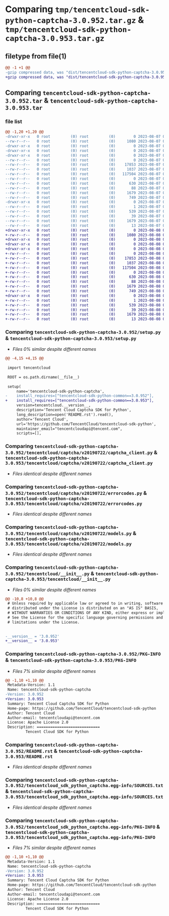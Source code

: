 # Comparing `tmp/tencentcloud-sdk-python-captcha-3.0.952.tar.gz` & `tmp/tencentcloud-sdk-python-captcha-3.0.953.tar.gz`

## filetype from file(1)

```diff
@@ -1 +1 @@
-gzip compressed data, was "dist/tencentcloud-sdk-python-captcha-3.0.952.tar", last modified: Mon Aug  7 08:47:40 2023, max compression
+gzip compressed data, was "dist/tencentcloud-sdk-python-captcha-3.0.953.tar", last modified: Tue Aug  8 00:19:41 2023, max compression
```

## Comparing `tencentcloud-sdk-python-captcha-3.0.952.tar` & `tencentcloud-sdk-python-captcha-3.0.953.tar`

### file list

```diff
@@ -1,20 +1,20 @@
-drwxr-xr-x   0 root         (0) root         (0)        0 2023-08-07 08:47:40.000000 tencentcloud-sdk-python-captcha-3.0.952/
--rw-r--r--   0 root         (0) root         (0)     1080 2023-08-07 08:47:40.000000 tencentcloud-sdk-python-captcha-3.0.952/setup.py
-drwxr-xr-x   0 root         (0) root         (0)        0 2023-08-07 08:47:40.000000 tencentcloud-sdk-python-captcha-3.0.952/tencentcloud/
-drwxr-xr-x   0 root         (0) root         (0)        0 2023-08-07 08:47:40.000000 tencentcloud-sdk-python-captcha-3.0.952/tencentcloud/captcha/
-drwxr-xr-x   0 root         (0) root         (0)        0 2023-08-07 08:47:40.000000 tencentcloud-sdk-python-captcha-3.0.952/tencentcloud/captcha/v20190722/
--rw-r--r--   0 root         (0) root         (0)        0 2023-08-07 08:47:40.000000 tencentcloud-sdk-python-captcha-3.0.952/tencentcloud/captcha/v20190722/__init__.py
--rw-r--r--   0 root         (0) root         (0)    17853 2023-08-07 08:47:40.000000 tencentcloud-sdk-python-captcha-3.0.952/tencentcloud/captcha/v20190722/captcha_client.py
--rw-r--r--   0 root         (0) root         (0)     1037 2023-08-07 08:47:40.000000 tencentcloud-sdk-python-captcha-3.0.952/tencentcloud/captcha/v20190722/errorcodes.py
--rw-r--r--   0 root         (0) root         (0)   117504 2023-08-07 08:47:40.000000 tencentcloud-sdk-python-captcha-3.0.952/tencentcloud/captcha/v20190722/models.py
--rw-r--r--   0 root         (0) root         (0)        0 2023-08-07 08:47:40.000000 tencentcloud-sdk-python-captcha-3.0.952/tencentcloud/captcha/__init__.py
--rw-r--r--   0 root         (0) root         (0)      630 2023-08-07 08:47:40.000000 tencentcloud-sdk-python-captcha-3.0.952/tencentcloud/__init__.py
--rw-r--r--   0 root         (0) root         (0)       88 2023-08-07 08:47:40.000000 tencentcloud-sdk-python-captcha-3.0.952/setup.cfg
--rw-r--r--   0 root         (0) root         (0)     1679 2023-08-07 08:47:40.000000 tencentcloud-sdk-python-captcha-3.0.952/PKG-INFO
--rw-r--r--   0 root         (0) root         (0)      749 2023-08-07 08:47:40.000000 tencentcloud-sdk-python-captcha-3.0.952/README.rst
-drwxr-xr-x   0 root         (0) root         (0)        0 2023-08-07 08:47:40.000000 tencentcloud-sdk-python-captcha-3.0.952/tencentcloud_sdk_python_captcha.egg-info/
--rw-r--r--   0 root         (0) root         (0)        1 2023-08-07 08:47:40.000000 tencentcloud-sdk-python-captcha-3.0.952/tencentcloud_sdk_python_captcha.egg-info/dependency_links.txt
--rw-r--r--   0 root         (0) root         (0)      539 2023-08-07 08:47:40.000000 tencentcloud-sdk-python-captcha-3.0.952/tencentcloud_sdk_python_captcha.egg-info/SOURCES.txt
--rw-r--r--   0 root         (0) root         (0)       39 2023-08-07 08:47:40.000000 tencentcloud-sdk-python-captcha-3.0.952/tencentcloud_sdk_python_captcha.egg-info/requires.txt
--rw-r--r--   0 root         (0) root         (0)     1679 2023-08-07 08:47:40.000000 tencentcloud-sdk-python-captcha-3.0.952/tencentcloud_sdk_python_captcha.egg-info/PKG-INFO
--rw-r--r--   0 root         (0) root         (0)       13 2023-08-07 08:47:40.000000 tencentcloud-sdk-python-captcha-3.0.952/tencentcloud_sdk_python_captcha.egg-info/top_level.txt
+drwxr-xr-x   0 root         (0) root         (0)        0 2023-08-08 00:19:41.000000 tencentcloud-sdk-python-captcha-3.0.953/
+-rw-r--r--   0 root         (0) root         (0)     1080 2023-08-08 00:19:41.000000 tencentcloud-sdk-python-captcha-3.0.953/setup.py
+drwxr-xr-x   0 root         (0) root         (0)        0 2023-08-08 00:19:41.000000 tencentcloud-sdk-python-captcha-3.0.953/tencentcloud/
+drwxr-xr-x   0 root         (0) root         (0)        0 2023-08-08 00:19:41.000000 tencentcloud-sdk-python-captcha-3.0.953/tencentcloud/captcha/
+drwxr-xr-x   0 root         (0) root         (0)        0 2023-08-08 00:19:41.000000 tencentcloud-sdk-python-captcha-3.0.953/tencentcloud/captcha/v20190722/
+-rw-r--r--   0 root         (0) root         (0)        0 2023-08-08 00:19:41.000000 tencentcloud-sdk-python-captcha-3.0.953/tencentcloud/captcha/v20190722/__init__.py
+-rw-r--r--   0 root         (0) root         (0)    17853 2023-08-08 00:19:41.000000 tencentcloud-sdk-python-captcha-3.0.953/tencentcloud/captcha/v20190722/captcha_client.py
+-rw-r--r--   0 root         (0) root         (0)     1037 2023-08-08 00:19:41.000000 tencentcloud-sdk-python-captcha-3.0.953/tencentcloud/captcha/v20190722/errorcodes.py
+-rw-r--r--   0 root         (0) root         (0)   117504 2023-08-08 00:19:41.000000 tencentcloud-sdk-python-captcha-3.0.953/tencentcloud/captcha/v20190722/models.py
+-rw-r--r--   0 root         (0) root         (0)        0 2023-08-08 00:19:41.000000 tencentcloud-sdk-python-captcha-3.0.953/tencentcloud/captcha/__init__.py
+-rw-r--r--   0 root         (0) root         (0)      630 2023-08-08 00:19:41.000000 tencentcloud-sdk-python-captcha-3.0.953/tencentcloud/__init__.py
+-rw-r--r--   0 root         (0) root         (0)       88 2023-08-08 00:19:41.000000 tencentcloud-sdk-python-captcha-3.0.953/setup.cfg
+-rw-r--r--   0 root         (0) root         (0)     1679 2023-08-08 00:19:41.000000 tencentcloud-sdk-python-captcha-3.0.953/PKG-INFO
+-rw-r--r--   0 root         (0) root         (0)      749 2023-08-08 00:19:41.000000 tencentcloud-sdk-python-captcha-3.0.953/README.rst
+drwxr-xr-x   0 root         (0) root         (0)        0 2023-08-08 00:19:41.000000 tencentcloud-sdk-python-captcha-3.0.953/tencentcloud_sdk_python_captcha.egg-info/
+-rw-r--r--   0 root         (0) root         (0)        1 2023-08-08 00:19:41.000000 tencentcloud-sdk-python-captcha-3.0.953/tencentcloud_sdk_python_captcha.egg-info/dependency_links.txt
+-rw-r--r--   0 root         (0) root         (0)      539 2023-08-08 00:19:41.000000 tencentcloud-sdk-python-captcha-3.0.953/tencentcloud_sdk_python_captcha.egg-info/SOURCES.txt
+-rw-r--r--   0 root         (0) root         (0)       39 2023-08-08 00:19:41.000000 tencentcloud-sdk-python-captcha-3.0.953/tencentcloud_sdk_python_captcha.egg-info/requires.txt
+-rw-r--r--   0 root         (0) root         (0)     1679 2023-08-08 00:19:41.000000 tencentcloud-sdk-python-captcha-3.0.953/tencentcloud_sdk_python_captcha.egg-info/PKG-INFO
+-rw-r--r--   0 root         (0) root         (0)       13 2023-08-08 00:19:41.000000 tencentcloud-sdk-python-captcha-3.0.953/tencentcloud_sdk_python_captcha.egg-info/top_level.txt
```

### Comparing `tencentcloud-sdk-python-captcha-3.0.952/setup.py` & `tencentcloud-sdk-python-captcha-3.0.953/setup.py`

 * *Files 0% similar despite different names*

```diff
@@ -4,15 +4,15 @@
 
 import tencentcloud
 
 ROOT = os.path.dirname(__file__)
 
 setup(
     name='tencentcloud-sdk-python-captcha',
-    install_requires=["tencentcloud-sdk-python-common==3.0.952"],
+    install_requires=["tencentcloud-sdk-python-common==3.0.953"],
     version=tencentcloud.__version__,
     description='Tencent Cloud Captcha SDK for Python',
     long_description=open('README.rst').read(),
     author='Tencent Cloud',
     url='https://github.com/TencentCloud/tencentcloud-sdk-python',
     maintainer_email="tencentcloudapi@tencent.com",
     scripts=[],
```

### Comparing `tencentcloud-sdk-python-captcha-3.0.952/tencentcloud/captcha/v20190722/captcha_client.py` & `tencentcloud-sdk-python-captcha-3.0.953/tencentcloud/captcha/v20190722/captcha_client.py`

 * *Files identical despite different names*

### Comparing `tencentcloud-sdk-python-captcha-3.0.952/tencentcloud/captcha/v20190722/errorcodes.py` & `tencentcloud-sdk-python-captcha-3.0.953/tencentcloud/captcha/v20190722/errorcodes.py`

 * *Files identical despite different names*

### Comparing `tencentcloud-sdk-python-captcha-3.0.952/tencentcloud/captcha/v20190722/models.py` & `tencentcloud-sdk-python-captcha-3.0.953/tencentcloud/captcha/v20190722/models.py`

 * *Files identical despite different names*

### Comparing `tencentcloud-sdk-python-captcha-3.0.952/tencentcloud/__init__.py` & `tencentcloud-sdk-python-captcha-3.0.953/tencentcloud/__init__.py`

 * *Files 0% similar despite different names*

```diff
@@ -10,8 +10,8 @@
 # Unless required by applicable law or agreed to in writing, software
 # distributed under the License is distributed on an "AS IS" BASIS,
 # WITHOUT WARRANTIES OR CONDITIONS OF ANY KIND, either express or implied.
 # See the License for the specific language governing permissions and
 # limitations under the License.
 
 
-__version__ = '3.0.952'
+__version__ = '3.0.953'
```

### Comparing `tencentcloud-sdk-python-captcha-3.0.952/PKG-INFO` & `tencentcloud-sdk-python-captcha-3.0.953/PKG-INFO`

 * *Files 7% similar despite different names*

```diff
@@ -1,10 +1,10 @@
 Metadata-Version: 1.1
 Name: tencentcloud-sdk-python-captcha
-Version: 3.0.952
+Version: 3.0.953
 Summary: Tencent Cloud Captcha SDK for Python
 Home-page: https://github.com/TencentCloud/tencentcloud-sdk-python
 Author: Tencent Cloud
 Author-email: tencentcloudapi@tencent.com
 License: Apache License 2.0
 Description: ============================
         Tencent Cloud SDK for Python
```

### Comparing `tencentcloud-sdk-python-captcha-3.0.952/README.rst` & `tencentcloud-sdk-python-captcha-3.0.953/README.rst`

 * *Files identical despite different names*

### Comparing `tencentcloud-sdk-python-captcha-3.0.952/tencentcloud_sdk_python_captcha.egg-info/SOURCES.txt` & `tencentcloud-sdk-python-captcha-3.0.953/tencentcloud_sdk_python_captcha.egg-info/SOURCES.txt`

 * *Files identical despite different names*

### Comparing `tencentcloud-sdk-python-captcha-3.0.952/tencentcloud_sdk_python_captcha.egg-info/PKG-INFO` & `tencentcloud-sdk-python-captcha-3.0.953/tencentcloud_sdk_python_captcha.egg-info/PKG-INFO`

 * *Files 7% similar despite different names*

```diff
@@ -1,10 +1,10 @@
 Metadata-Version: 1.1
 Name: tencentcloud-sdk-python-captcha
-Version: 3.0.952
+Version: 3.0.953
 Summary: Tencent Cloud Captcha SDK for Python
 Home-page: https://github.com/TencentCloud/tencentcloud-sdk-python
 Author: Tencent Cloud
 Author-email: tencentcloudapi@tencent.com
 License: Apache License 2.0
 Description: ============================
         Tencent Cloud SDK for Python
```

